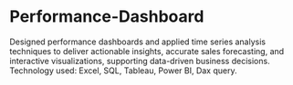 # Performance-Dashboard
Designed performance dashboards and applied time series analysis techniques to deliver actionable insights, accurate sales forecasting, and interactive visualizations, supporting data-driven business decisions. Technology used: Excel, SQL, Tableau, Power BI, Dax query.
